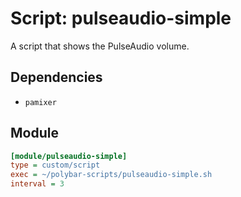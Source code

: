 # Script: pulseaudio-simple

A script that shows the PulseAudio volume.


## Dependencies

* `pamixer`


## Module

```ini
[module/pulseaudio-simple]
type = custom/script
exec = ~/polybar-scripts/pulseaudio-simple.sh
interval = 3
```
